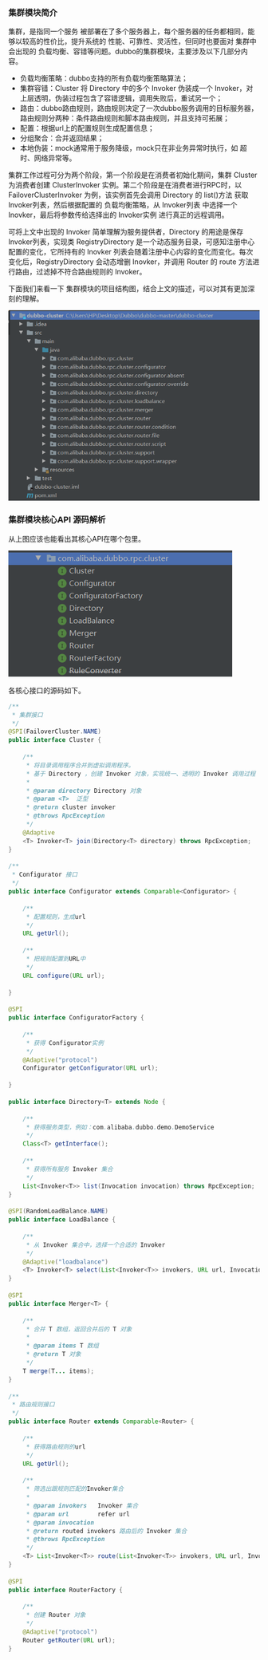 ### 集群模块简介
集群，是指同一个服务 被部署在了多个服务器上，每个服务器的任务都相同，能够以较高的性价比，提升系统的 性能、可靠性、灵活性，但同时也要面对 集群中会出现的 负载均衡、容错等问题。dubbo的集群模块，主要涉及以下几部分内容。    
- 负载均衡策略：dubbo支持的所有负载均衡策略算法；
- 集群容错：Cluster 将 Directory 中的多个 Invoker 伪装成一个 Invoker，对上层透明，伪装过程包含了容错逻辑，调用失败后，重试另一个；
- 路由：dubbo路由规则，路由规则决定了一次dubbo服务调用的目标服务器，路由规则分两种：条件路由规则和脚本路由规则，并且支持可拓展；
- 配置：根据url上的配置规则生成配置信息；
- 分组聚合：合并返回结果；
- 本地伪装：mock通常用于服务降级，mock只在非业务异常时执行，如 超时、网络异常等。

集群工作过程可分为两个阶段，第一个阶段是在消费者初始化期间，集群 Cluster 为消费者创建 ClusterInvoker 实例。第二个阶段是在消费者进行RPC时，以 FailoverClusterInvoker 为例，该实例首先会调用 Directory 的 list()方法 获取 Invoker列表，然后根据配置的 负载均衡策略，从 Invoker列表 中选择一个 Inovker，最后将参数传给选择出的 Invoker实例 进行真正的远程调用。

可将上文中出现的 Invoker 简单理解为服务提供者，Directory 的用途是保存 Invoker列表，实现类 RegistryDirectory 是一个动态服务目录，可感知注册中心配置的变化，它所持有的 Inovker 列表会随着注册中心内容的变化而变化。每次变化后，RegistryDirectory 会动态增删 Inovker，并调用 Router 的 route 方法进行路由，过滤掉不符合路由规则的 Invoker。

下面我们来看一下 集群模块的项目结构图，结合上文的描述，可以对其有更加深刻的理解。

![avatar](/images/Dubbo/dubbo-cluster模块工程结构.png)

### 集群模块核心API 源码解析
从上图应该也能看出其核心API在哪个包里。

![avatar](/images/Dubbo/com.alibaba.dubbo.rpc.cluster包目录.png)

各核心接口的源码如下。
```java
/**
 * 集群接口
 */
@SPI(FailoverCluster.NAME)
public interface Cluster {

    /**
     * 将目录调用程序合并到虚拟调用程序。
     * 基于 Directory ，创建 Invoker 对象，实现统一、透明的 Invoker 调用过程
     *
     * @param directory Directory 对象
     * @param <T>  泛型
     * @return cluster invoker
     * @throws RpcException
     */
    @Adaptive
    <T> Invoker<T> join(Directory<T> directory) throws RpcException;
}

/**
 * Configurator 接口
 */
public interface Configurator extends Comparable<Configurator> {

    /**
     * 配置规则，生成url
     */
    URL getUrl();

    /**
     * 把规则配置到URL中
     */
    URL configure(URL url);

}

@SPI
public interface ConfiguratorFactory {

    /**
     * 获得 Configurator实例
     */
    @Adaptive("protocol")
    Configurator getConfigurator(URL url);

}

public interface Directory<T> extends Node {

    /**
     * 获得服务类型，例如：com.alibaba.dubbo.demo.DemoService
     */
    Class<T> getInterface();

    /**
     * 获得所有服务 Invoker 集合
     */
    List<Invoker<T>> list(Invocation invocation) throws RpcException;
}

@SPI(RandomLoadBalance.NAME)
public interface LoadBalance {

    /**
     * 从 Invoker 集合中，选择一个合适的 Invoker
     */
    @Adaptive("loadbalance")
    <T> Invoker<T> select(List<Invoker<T>> invokers, URL url, Invocation invocation) throws RpcException;
}

@SPI
public interface Merger<T> {

    /**
     * 合并 T 数组，返回合并后的 T 对象
     *
     * @param items T 数组
     * @return T 对象
     */
    T merge(T... items);
}

/**
 * 路由规则接口
 */
public interface Router extends Comparable<Router> {

    /**
     * 获得路由规则的url
     */
    URL getUrl();

    /**
     * 筛选出跟规则匹配的Invoker集合
     *
     * @param invokers   Invoker 集合
     * @param url        refer url
     * @param invocation
     * @return routed invokers 路由后的 Invoker 集合
     * @throws RpcException
     */
    <T> List<Invoker<T>> route(List<Invoker<T>> invokers, URL url, Invocation invocation) throws RpcException;
}

@SPI
public interface RouterFactory {

    /**
     * 创建 Router 对象
     */
    @Adaptive("protocol")
    Router getRouter(URL url);
}
```